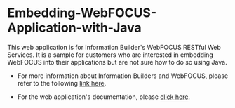 # Embedding-WebFOCUS-Application-with-Java
This web application is for Information Builder's WebFOCUS RESTful Web Services. It is a sample for customers who are interested in embedding WebFOCUS into their applications but are not sure how to do so using Java. 

* For more information about Information Builders and WebFOCUS, please refer to the following [link here](https://infocenter.informationbuilders.com/wf80/index.jsp?topic=%2Fpubdocs%2FREST_WebServices%2Fsource%2Fopener.htm).

* For the web application's documentation, please [click here](https://docs.google.com/viewer?url=https://raw.githubusercontent.com/jkh394/Embedding-WebFOCUS-Application-with-Java/master/Embedding%20Applications%20with%20Java%20FINAL.pdf).

